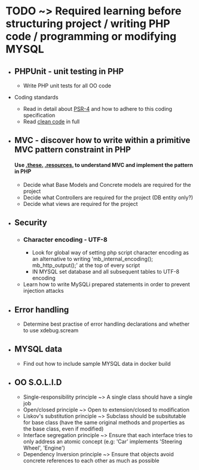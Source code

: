 # TODO ~> Required learning before structuring project / writing PHP code / programming or modifying MYSQL

* ## PHPUnit - unit testing in PHP
	* Write PHP unit tests for all OO code

* Coding standards
	* Read in detail about [PSR-4](https://www.php-fig.org/psr/) and how to adhere to this coding specification
	* Read [clean code](https://github.com/jupeter/clean-code-php) in full

* ## MVC - discover how to write within a primitive MVC pattern constraint in PHP
	#### Use [.these.](https://code.tutsplus.com/tutorials/mvc-for-noobs--net-10488) [.resources.](https://www.sitepoint.com/the-mvc-pattern-and-php-1/) to understand MVC and implement the pattern in PHP

	* Decide what Base Models and Concrete models are required for the project
	* Decide what Controllers are required for the project (DB entity only?)
	* Decide what views are required for the project

* ## Security
	* ### Character encoding - UTF-8
		* Look for global way of setting php script character encoding as an alternative to writing 'mb_internal_encoding(); mb_http_output();' at the top of every script
		* IN MYSQL set database and all subsequent tables to UTF-8 encoding
	* Learn how to write MySQLi prepared statements in order to prevent injection attacks

* ## Error handling
	* Determine best practise of error handling declarations and whether to use xdebug.scream

* ## MYSQL data
	* Find out how to include sample MYSQL data in docker build

* ## OO S.O.L.I.D
	* Single-responsibility principle ~> A single class should have a single job
	* Open/closed principle ~> Open to extension/closed to modification
	* Liskov's substitution principle ~> Subclass should be subsitutable for base class (have the same original methods and properties as the base class, even if modified)
	* Interface segregation principle ~> Ensure that each interface tries to only address an atomic concept (e.g: 'Car' implements 'Steering Wheel', 'Engine')
	* Dependency Inversion principle ~> Ensure that objects avoid concrete references to each other as much as possible

